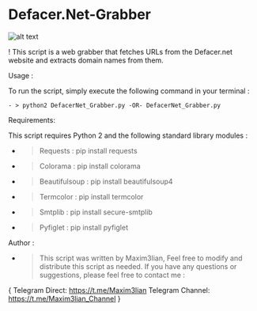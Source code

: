 # Defacer.Net-Grabber

![alt text](https://i.imgur.com/lCCOlht.png)

! This script is a web grabber that fetches URLs from the Defacer.net website and extracts domain names from them.

 Usage :

To run the script, simply execute the following command in your terminal :

	- > python2 DefacerNet_Grabber.py -OR- DefacerNet_Grabber.py

 Requirements:

This script requires Python 2 and the following standard library modules :
- > Requests : pip install requests
- > Colorama : pip install colorama
- > Beautifulsoup : pip install beautifulsoup4
- > Termcolor : pip install termcolor
- > Smtplib : pip install secure-smtplib
- > Pyfiglet : pip install pyfiglet

 Author :

- > This script was written by Maxim3lian, Feel free to modify and distribute this script as needed. If you have any questions or suggestions, please feel free to contact me :

{
	Telegram Direct: https://t.me/Maxim3lian
		Telegram Channel: https://t.me/Maxim3lian_Channel
											}
